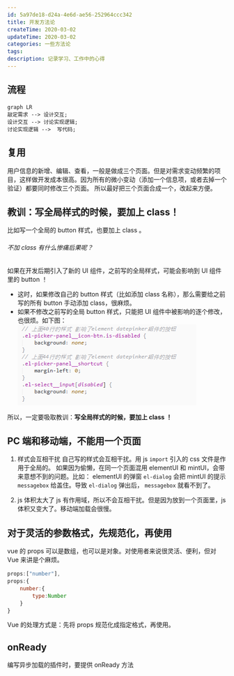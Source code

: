 ```yaml
---
id: 5a97de18-d24a-4e6d-ae56-252964ccc342
title: 开发方法论
createTime: 2020-03-02
updateTime: 2020-03-02
categories: 一些方法论
tags:
description: 记录学习、工作中的心得
---
```


## 流程

```mermaid
graph LR
敲定需求 --> 设计交互;
设计交互 --> 讨论实现逻辑;
讨论实现逻辑 -->  写代码;

```

## 复用

用户信息的新增、编辑、查看，一般是做成三个页面。但是对需求变动频繁的项目，这样做开发成本很高。因为所有的微小变动（添加一个信息项，或者去掉一个验证）都要同时修改三个页面。
所以最好把三个页面合成一个，改起来方便。

## 教训：写全局样式的时候，要加上 class！

比如写一个全局的 button 样式，也要加上 class 。

###### 不加 class 有什么惨痛后果呢？

如果在开发后期引入了新的 UI 组件，之前写的全局样式，可能会影响到 UI 组件里的 button ！

- 这时，如果修改自己的 button 样式（比如添加 class 名称），那么需要给之前写的所有 button 手动添加 class，很麻烦。
- 如果不修改之前写的全局 button 样式，只能把 UI 组件中被影响的逐个修改，也很烦。如下图： ![在这里插入图片描述](..\post-assets\405156f9-1b66-4460-8292-397495da0d42.png)

所以，一定要吸取教训：**写全局样式的时候，要加上 class ！**

## PC 端和移动端，不能用一个页面

1. 样式会互相干扰
   自己写的样式会互相干扰。用 js `import` 引入的 css 文件是作用于全局的。
   如果因为偷懒，在同一个页面混用 elementUI 和 mintUI，会带来意想不到的问题。比如： elementUI 的弹窗 `el-dialog` 会把 mintUI 的提示 `messagebox` 给盖住。导致 `el-dialog` 弹出后， `messagebox` 就看不到了。

2. js 体积太大了
   js 有作用域，所以不会互相干扰。但是因为放到一个页面里，js 体积又变大了。移动端加载会很慢。

## 对于灵活的参数格式，先规范化，再使用

vue 的 props 可以是数组，也可以是对象。对使用者来说很灵活、便利，但对 Vue 来讲是个麻烦。

```js
props:["number"],
props:{
	number:{
		type:Number
	}
}
```

Vue 的处理方式是：先将 props 规范化成指定格式，再使用。

## onReady

编写异步加载的插件时，要提供 onReady 方法
